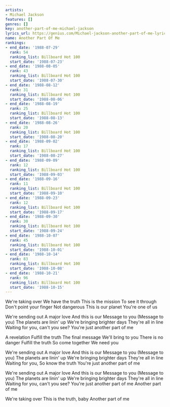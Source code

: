 ```yaml
---
artists:
- Michael Jackson
features: []
genres: []
key: another-part-of-me-michael-jackson
lyrics_url: https://genius.com/Michael-jackson-another-part-of-me-lyrics
name: Another Part Of Me
rankings:
- end_date: '1988-07-29'
  rank: 54
  ranking_list: Billboard Hot 100
  start_date: '1988-07-23'
- end_date: '1988-08-05'
  rank: 43
  ranking_list: Billboard Hot 100
  start_date: '1988-07-30'
- end_date: '1988-08-12'
  rank: 31
  ranking_list: Billboard Hot 100
  start_date: '1988-08-06'
- end_date: '1988-08-19'
  rank: 25
  ranking_list: Billboard Hot 100
  start_date: '1988-08-13'
- end_date: '1988-08-26'
  rank: 20
  ranking_list: Billboard Hot 100
  start_date: '1988-08-20'
- end_date: '1988-09-02'
  rank: 17
  ranking_list: Billboard Hot 100
  start_date: '1988-08-27'
- end_date: '1988-09-09'
  rank: 12
  ranking_list: Billboard Hot 100
  start_date: '1988-09-03'
- end_date: '1988-09-16'
  rank: 11
  ranking_list: Billboard Hot 100
  start_date: '1988-09-10'
- end_date: '1988-09-23'
  rank: 12
  ranking_list: Billboard Hot 100
  start_date: '1988-09-17'
- end_date: '1988-09-30'
  rank: 30
  ranking_list: Billboard Hot 100
  start_date: '1988-09-24'
- end_date: '1988-10-07'
  rank: 45
  ranking_list: Billboard Hot 100
  start_date: '1988-10-01'
- end_date: '1988-10-14'
  rank: 83
  ranking_list: Billboard Hot 100
  start_date: '1988-10-08'
- end_date: '1988-10-21'
  rank: 96
  ranking_list: Billboard Hot 100
  start_date: '1988-10-15'
---
```

We're taking over
We have the truth
This is the mission
To see it through
Don't point your finger
Not dangerous
This is our planet
You're one of us


We're sending out
A major love
And this is our
Message to you (Message to you)
The planets are linin' up
We're bringing brighter days
They're all in line
Waiting for you, can't you see?
You're just another part of me


A revelation
Fulfill the truth
The final message
We'll bring to you
There is no danger
Fulfill the truth
So come together
We need you


We're sending out
A major love
And this is our
Message to you (Message to you)
The planets are linin' up
We're bringing brighter days
They're all in line
Waiting for you, So know the truth
You're just another part of me

We're sending out
A major love
And this is our
Message to you (Message to you)
The planets are linin' up
We're bringing brighter days
They're all in line
Waiting for you, can't you see?
You're just another part of me
Another part of me


We're taking over
This is the truth, baby
Another part of me
